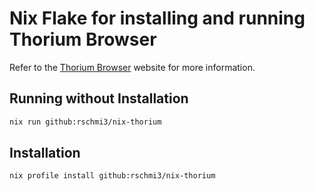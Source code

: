 # Nix Flake for installing and running Thorium Browser

Refer to the [Thorium Browser](https://thorium.rocks/) website for more information.


## Running without Installation

```bash
nix run github:rschmi3/nix-thorium
```

## Installation

```bash
nix profile install github:rschmi3/nix-thorium
```
